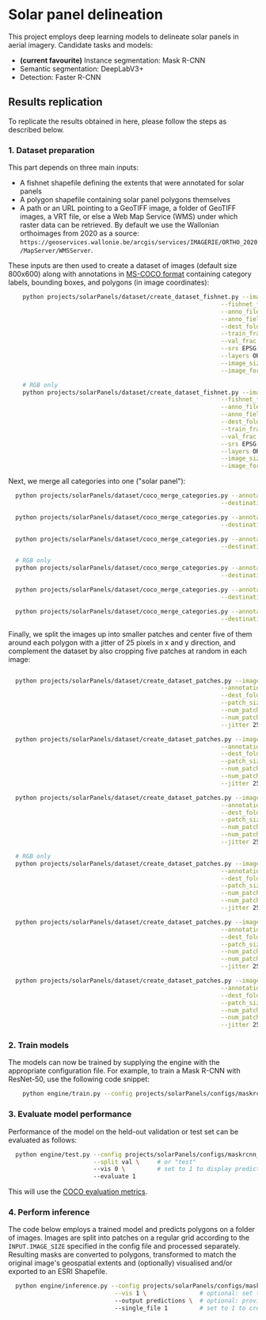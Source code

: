 # Solar panel delineation

This project employs deep learning models to delineate solar panels in aerial imagery.
Candidate tasks and models:
* __(current favourite)__ Instance segmentation: Mask R-CNN
* Semantic segmentation: DeepLabV3+
* Detection: Faster R-CNN



## Results replication

To replicate the results obtained in here, please follow the steps as described below.


### 1. Dataset preparation

This part depends on three main inputs:
  * A fishnet shapefile defining the extents that were annotated for solar panels
  * A polygon shapefile containing solar panel polygons themselves
  * A path or an URL pointing to a GeoTIFF image, a folder of GeoTIFF images, a
    VRT file, or else a Web Map Service (WMS) under which raster data can be retrieved. By default we use the Wallonian orthoimages from 2020 as a source: `https://geoservices.wallonie.be/arcgis/services/IMAGERIE/ORTHO_2020/MapServer/WMSServer`.

These inputs are then used to create a dataset of images (default size 800x600) along with annotations in [MS-COCO format](https://cocodataset.org) containing category labels, bounding boxes, and polygons (in image coordinates):

```bash
    python projects/solarPanels/dataset/create_dataset_fishnet.py --image_sources projects/solarPanels/dataset/image_sources.json \
                                                            --fishnet_file path/to/fishnet.shp \
                                                            --anno_file path/to/solarPanels.shp \
                                                            --anno_field Type \
                                                            --dest_folder path/to/images \
                                                            --train_frac 0.6 \
                                                            --val_frac 0.1 \
                                                            --srs EPSG:31370 \
                                                            --layers ORTHO_2020 \
                                                            --image_size 800 600 \
                                                            --image_format image/tiff;

    # RGB only
    python projects/solarPanels/dataset/create_dataset_fishnet.py --image_sources projects/solarPanels/dataset/image_sources_rgb.json \
                                                            --fishnet_file path/to/fishnet.shp \
                                                            --anno_file path/to/solarPanels.shp \
                                                            --anno_field Type \
                                                            --dest_folder path/to/images_rgb \
                                                            --train_frac 0.6 \
                                                            --val_frac 0.1 \
                                                            --srs EPSG:31370 \
                                                            --layers ORTHO_2020 \
                                                            --image_size 800 600 \
                                                            --image_format image/tiff;
```

Next, we merge all categories into one ("solar panel"):
```bash
  python projects/solarPanels/dataset/coco_merge_categories.py --annotation_file path/to/patches/train.json \
                                                            --destination_file path/to/patches/train.json;

  python projects/solarPanels/dataset/coco_merge_categories.py --annotation_file path/to/patches/val.json \
                                                            --destination_file path/to/patches/val.json;

  python projects/solarPanels/dataset/coco_merge_categories.py --annotation_file path/to/patches/test.json \
                                                            --destination_file path/to/patches/test.json;

  # RGB only
  python projects/solarPanels/dataset/coco_merge_categories.py --annotation_file path/to/patches_rgb/train.json \
                                                            --destination_file path/to/patches_rgb/train.json;

  python projects/solarPanels/dataset/coco_merge_categories.py --annotation_file path/to/patches_rgb/val.json \
                                                            --destination_file path/to/patches_rgb/val.json;

  python projects/solarPanels/dataset/coco_merge_categories.py --annotation_file path/to/patches_rgb/test.json \
                                                            --destination_file path/to/patches_rgb/test.json;
```



Finally, we split the images up into smaller patches and center five of them around
each polygon with a jitter of 25 pixels in x and y direction, and complement the
dataset by also cropping five patches at random in each image:

```bash

  python projects/solarPanels/dataset/create_dataset_patches.py --image_folder path/to/images \
                                                            --annotation_file path/to/images/train.json \
                                                            --dest_folder path/to/patches \
                                                            --patch_size 224 224 \
                                                            --num_patches_random 5 \
                                                            --num_patches_per_annotation 5 \
                                                            --jitter 25 25;

  python projects/solarPanels/dataset/create_dataset_patches.py --image_folder path/to/images \
                                                            --annotation_file path/to/images/val.json \
                                                            --dest_folder path/to/patches \
                                                            --patch_size 224 224 \
                                                            --num_patches_random 5 \
                                                            --num_patches_per_annotation 5 \
                                                            --jitter 25 25;

  python projects/solarPanels/dataset/create_dataset_patches.py --image_folder path/to/images \
                                                            --annotation_file path/to/images/test.json \
                                                            --dest_folder path/to/patches \
                                                            --patch_size 224 224 \
                                                            --num_patches_random 5 \
                                                            --num_patches_per_annotation 5 \
                                                            --jitter 25 25;

  # RGB only
  python projects/solarPanels/dataset/create_dataset_patches.py --image_folder path/to/images_rgb \
                                                            --annotation_file path/to/images_rgb/train.json \
                                                            --dest_folder path/to/patches_rgb \
                                                            --patch_size 224 224 \
                                                            --num_patches_random 5 \
                                                            --num_patches_per_annotation 5 \
                                                            --jitter 25 25;

  python projects/solarPanels/dataset/create_dataset_patches.py --image_folder path/to/images_rgb \
                                                            --annotation_file path/to/images_rgb/val.json \
                                                            --dest_folder path/to/patches_rgb \
                                                            --patch_size 224 224 \
                                                            --num_patches_random 5 \
                                                            --num_patches_per_annotation 5 \
                                                            --jitter 25 25;

  python projects/solarPanels/dataset/create_dataset_patches.py --image_folder path/to/images_rgb \
                                                            --annotation_file path/to/images_rgb/test.json \
                                                            --dest_folder path/to/patches_rgb \
                                                            --patch_size 224 224 \
                                                            --num_patches_random 5 \
                                                            --num_patches_per_annotation 5 \
                                                            --jitter 25 25;
```


### 2. Train models

The models can now be trained by supplying the engine with the appropriate configuration file.
For example, to train a Mask R-CNN with ResNet-50, use the following code snippet:

```bash
    python engine/train.py --config projects/solarPanels/configs/maskrcnn_r50.yaml
```


### 3. Evaluate model performance

Performance of the model on the held-out validation or test set can be evaluated
as follows:

```bash
  python engine/test.py --config projects/solarPanels/configs/maskrcnn_r50.yaml \
                        --split val \     # or "test"
                        --vis 0 \         # set to 1 to display predictions for each image
                        --evaluate 1
```

This will use the [COCO evaluation metrics](https://detectron2.readthedocs.io/en/latest/modules/evaluation.html#detectron2.evaluation.COCOEvaluator).


### 4. Perform inference

The code below employs a trained model and predicts polygons on a folder of
images. Images are split into patches on a regular grid according to the
`INPUT.IMAGE_SIZE` specified in the config file and processed separately.
Resulting masks are converted to polygons, transformed to match the original
image's geospatial extents and (optionally) visualised and/or exported to an
ESRI Shapefile.

```bash
  python engine/inference.py --config projects/solarPanels/configs/maskrcnn_r50.yaml \
                              --vis 1 \               # optional: set to 1 to visualise
                              --output predictions \  # optional: provide path for output Shapefile
                              --single_file 1         # set to 1 to create one SHP for all images (default)
```